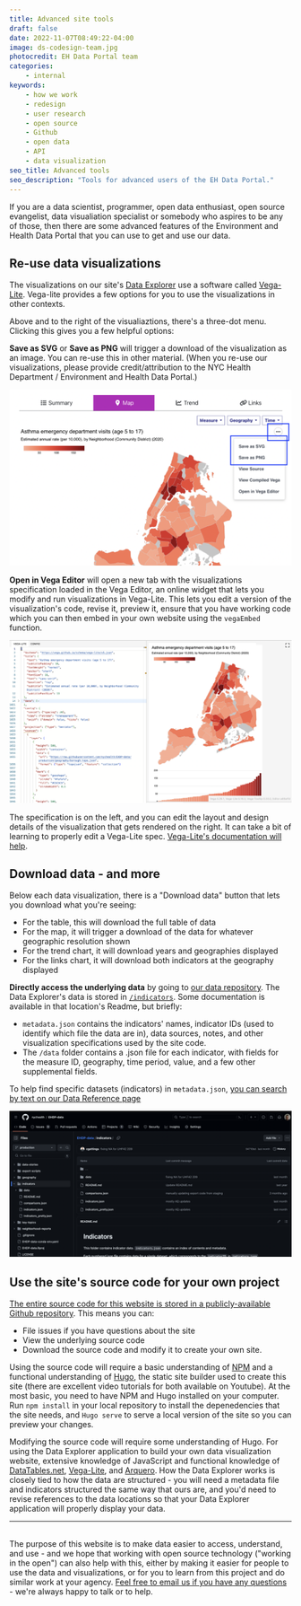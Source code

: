 ```yaml
---
title: Advanced site tools
draft: false
date: 2022-11-07T08:49:22-04:00
image: ds-codesign-team.jpg
photocredit: EH Data Portal team
categories: 
    - internal
keywords:
    - how we work
    - redesign
    - user research
    - open source
    - Github
    - open data
    - API
    - data visualization
seo_title: Advanced tools
seo_description: "Tools for advanced users of the EH Data Portal."
---
```

If you are a data scientist, programmer, open data enthusiast, open source evangelist, data visualiation specialist or somebody who aspires to be any of those, then there are some advanced features of the Environment and Health Data Portal that you can use to get and use our data.

## Re-use data visualizations

The visualizations on our site's [Data Explorer](../../data-explorer/) use a software called [Vega-Lite](https://vega.github.io/vega-lite/). Vega-lite provides a few options for you to use the visualizations in other contexts.

Above and to the right of the visualiaztions, there's a three-dot menu. Clicking this gives you a few helpful options:

**Save as SVG** or **Save as PNG** will trigger a download of the visualization as an image. You can re-use this in other material. (When you re-use our visualizations, please provide credit/attribution to the NYC Health Department / Environment and Health Data Portal.)

![](vega-lite-menu.png)

**Open in Vega Editor** will open a new tab with the visualizations specification loaded in the Vega Editor, an online widget that lets you modify and run visualizations in Vega-Lite. This lets you edit a version of the visualization's code, revise it, preview it, ensure that you have working code which you can then embed in your own website using the `vegaEmbed` function.

![](vega-lite-editor.png)

The specification is on the left, and you can edit the layout and design details of the visualization that gets rendered on the right. It can take a bit of learning to properly edit a Vega-Lite spec. [Vega-Lite's documentation will help](https://vega.github.io/vega-lite/docs/). 

## Download data - and more
Below each data visualization, there is a "Download data" button that lets you download what you're seeing:
- For the table, this will download the full table of data
- For the map, it will trigger a download of the data for whatever geographic resolution shown
- For the trend chart, it will download years and geographies displayed
- For the links chart, it will download both indicators at the geography displayed

**Directly access the underlying data** by going to [our data repository](https://www.github.com/nychealth/EHDP-data). The Data Explorer's data is stored in [`/indicators`](https://github.com/nychealth/EHDP-data/tree/production/indicators). Some documentation is available in that location's Readme, but briefly:
- `metadata.json` contains the indicators' names, indicator IDs (used to identify which file the data are in), data sources, notes, and other visualization specifications used by the site code.
- The `/data` folder contains a .json file for each indicator, with fields for the measure ID, geography, time period, value, and a few other supplemental fields.

To help find specific datasets (indicators) in `metadata.json`, [you can search by text on our Data Reference page](../../data-explorer/data-reference/)

![](Repo.png)


## Use the site's source code for your own project
[The entire source code for this website is stored in a publicly-available Github repository](www.github.com/nychealth/EH-dataportal). This means you can:
- File issues if you have questions about the site
- View the underlying source code
- Download the source code and modify it to create your own site.

Using the source code will require a basic understanding of [NPM](https://www.npmjs.com/) and a functional understanding of [Hugo](https://gohugo.io/), the static site builder used to create this site (there are excellent video tutorials for both available on Youtube). At the most basic, you need to have NPM and Hugo installed on your computer. Run `npm install` in your local repository to install the depenedencies that the site needs, and `Hugo serve` to serve a local version of the site so you can preview your changes.

Modifying the source code will require some understanding of Hugo. For using the Data Explorer application to build your own data visualization website, extensive knowledge of JavaScript and functional knowledge of [DataTables.net](www.datatables.net), [Vega-Lite](https://vega.github.io/vega-lite/), and [Arquero](https://uwdata.github.io/arquero/). How the Data Explorer works is closely tied to how the data are structured - you will need a metadata file and indicators structured the same way that ours are, and you'd need to revise references to the data locations so that your Data Explorer application will properly display your data. 

---
<br>
The purpose of this website is to make data easier to access, understand, and use - and we hope that working with open source technology ("working in the open") can also help with this, either by making it easier for people to use the data and visualizations, or for you to learn from this project and do similar work at your agency. <a href="mailto:ehdp@health.nyc.gov">Feel free to email us if you have any questions</a> - we're always happy to talk or to help.